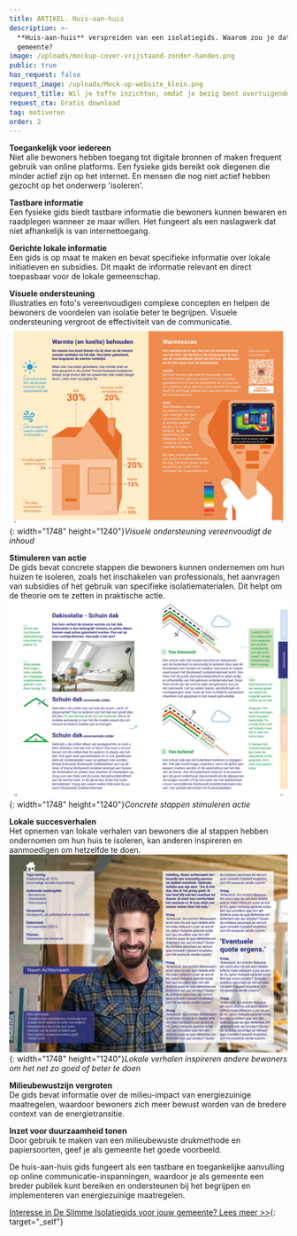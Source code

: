 ```yaml
---
title: ARTIKEL. Huis-aan-huis
description: >-
  **Huis-aan-huis** verspreiden van een isolatiegids. Waarom zou je dat doen als
  gemeente?
image: /uploads/mockup-cover-vrijstaand-zonder-handen.png
public: true
has_request: false
request_image: /uploads/Mock-up-website_klein.png
request_title: Wil je toffe inzichten, omdat je bezig bent overtuigende content te creëren?
request_cta: Gratis download
tag: motiveren
order: 2
---
```

**Toegankelijk voor iedereen**<br>Niet alle bewoners hebben toegang tot digitale bronnen of maken frequent gebruik van online platforms. Een fysieke gids bereikt ook diegenen die minder actief zijn op het internet. En mensen die nog niet actief hebben gezocht op het onderwerp 'isoleren'.

**Tastbare informatie**<br>Een fysieke gids biedt tastbare informatie die bewoners kunnen bewaren en raadplegen wanneer ze maar willen. Het fungeert als een naslagwerk dat niet afhankelijk is van internettoegang.

**Gerichte lokale informatie**<br>Een gids is op maat te maken en bevat specifieke informatie over lokale initiatieven en subsidies. Dit maakt de informatie relevant en direct toepasbaar voor de lokale gemeenschap.

**Visuele ondersteuning**<br>Illustraties en foto's vereenvoudigen complexe concepten en helpen de bewoners de voordelen van isolatie beter te begrijpen. Visuele ondersteuning vergroot de effectiviteit van de communicatie.![](/uploads/warmteverlies.jpg){: width="1748" height="1240"}*Visuele ondersteuning vereenvoudigt de inhoud*

**Stimuleren van actie**<br>De gids bevat concrete stappen die bewoners kunnen ondernemen om hun huizen te isoleren, zoals het inschakelen van professionals, het aanvragen van subsidies of het gebruik van specifieke isolatiematerialen. Dit helpt om de theorie om te zetten in praktische actie.![](/uploads/schuin-dak.jpg){: width="1748" height="1240"}*Concrete stappen stimuleren actie*

**Lokale succesverhalen**<br>Het opnemen van lokale verhalen van bewoners die al stappen hebben ondernomen om hun huis te isoleren, kan anderen inspireren en aanmoedigen om hetzelfde te doen.<br>![](/uploads/interview.jpg){: width="1748" height="1240"}*Lokale verhalen inspireren andere bewoners om het net zo goed of beter te doen*

**Milieubewustzijn vergroten**<br>De gids bevat informatie over de milieu-impact van energiezuinige maatregelen, waardoor bewoners zich meer bewust worden van de bredere context van de energietransitie.

**Inzet voor duurzaamheid tonen**<br>Door gebruik te maken van een milieubewuste drukmethode en papiersoorten, geef je als gemeente het goede voorbeeld.

De huis-aan-huis gids fungeert als een tastbare en toegankelijke aanvulling op online communicatie-inspanningen, waardoor je als gemeente een breder publiek kunt bereiken en ondersteunen bij het begrijpen en implementeren van energiezuinige maatregelen.

[Interesse in De Slimme Isolatiegids voor jouw gemeente? Lees meer &gt;&gt;](https://frisseplannen.nl/portfolio/praktische-gids-over-isoleren/){: target="_self"}